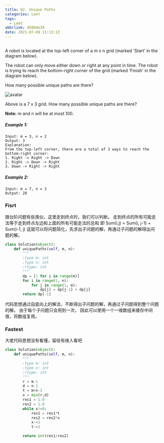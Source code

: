```yaml
---
title: 62. Unique Paths
categories: Leet
tags:
  - Leet
abbrlink: 4509de39
date: 2021-07-09 11:13:13
---
```



##
A robot is located at the top-left corner of a m x n grid (marked 'Start' in the diagram below).

The robot can only move either down or right at any point in time. The robot is trying to reach the bottom-right corner of the grid (marked 'Finish' in the diagram below).

How many possible unique paths are there?

![avatar](https://assets.leetcode.com/uploads/2018/10/22/robot_maze.png)

Above is a 7 x 3 grid. How many possible unique paths are there?

**Note:** m and n will be at most 100.

##### Example 1:
```
Input: m = 3, n = 2
Output: 3
Explanation:
From the top-left corner, there are a total of 3 ways to reach the bottom-right corner:
1. Right -> Right -> Down
2. Right -> Down -> Right
3. Down -> Right -> Right
```

##### Example 2:
```
Input: m = 7, n = 3
Output: 28
```


### Fisrt
跟台阶问题有些类似，这里走到终点时，我们可以判断。
走到终点的所有可能走法等于走到终点左边和上面的所有可能走法的总和
即 Sum(i,j) = Sum(i, j-1) + Sum(i-1, j)
这就可以将问题简化，先求出子问题的解，再通过子问题的解得出问题的解。

```python
class Solution(object):
    def uniquePaths(self, m, n):
        """
        :type m: int
        :type n: int
        :rtype: int
        """
        dp = [1 for i in range(m)]
        for i in range(1, n):
            for j in range(1, m):
                dp[j] = dp[j-1] + dp[j]
        return dp[-1]
```
代码思想通过自底向上的解法，不断得出子问题的解，再通过子问题得到整个问题的解。
由于每个子问题只会用到一次， 因此可以使用一个一维数组来缓存中间值，将数组复用。


### Fastest
大佬代码思想没有看懂，留给有缘人看吧
```python
class Solution(object):
    def uniquePaths(self, m, n):
        """
        :type m: int
        :type n: int
        :rtype: int
        """
        r = m-1
        d = n-1
        t = m+n-2
        x = min(r,d)
        res1 = 1.0
        res2 = 1.0
        while x!=0:
            res1 = res1*t
            res2 = res2*x
            x-=1
            t-=1
       
        return int(res1/res2)
```